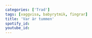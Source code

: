 ```yaml
---
categories: ['Trad']
tags: [vaggvisa, babyrytmik, fingrar]
title: 'Var är tummen'
spotify_id: 
youtube_id: 
---
```

